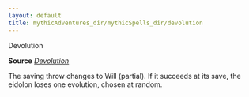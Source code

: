 ```yaml
---
layout: default
title: mythicAdventures_dir/mythicSpells_dir/devolution
---
```

Devolution

**Source** [_Devolution_](../advanced_dir/spells_dir/devolution#_devolution)

The saving throw changes to Will (partial). If it succeeds at its save, the eidolon loses one evolution, chosen at random.


